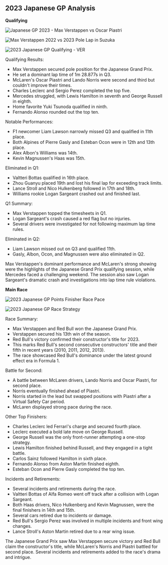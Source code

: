 ## 2023 Japanese GP Analysis

**Qualifying**

![Japanese GP 2023 - Max Verstappen vs Oscar Piastri](https://github.com/imranaqell/Formula-1-2023/assets/93969104/a3ac9f9f-4e55-477a-9b77-dcdd61c56c13)

![Max Verstappen 2022 vs 2023 Pole Lap in Suzuka](https://github.com/imranaqell/Formula-1-2023/assets/93969104/1133b855-caf9-4f45-8bcf-54a85a4231a6)

![2023 Japanese GP Qualifying - VER](https://github.com/imranaqell/Formula-1-2023/assets/93969104/a9b0a7cb-896c-47cb-832a-2616208b2c8c)

Qualifying Results:

- Max Verstappen secured pole position for the Japanese Grand Prix.
- He set a dominant lap time of 1m 28.877s in Q3.
- McLaren's Oscar Piastri and Lando Norris were second and third but couldn't improve their times.
- Charles Leclerc and Sergio Perez completed the top five.
- Mercedes struggled, with Lewis Hamilton in seventh and George Russell in eighth.
- Home favorite Yuki Tsunoda qualified in ninth.
- Fernando Alonso rounded out the top ten.

Notable Performances:

- F1 newcomer Liam Lawson narrowly missed Q3 and qualified in 11th place.
- Both Alpines of Pierre Gasly and Esteban Ocon were in 12th and 13th place.
- Alex Albon's Williams was 14th.
- Kevin Magnussen's Haas was 15th.

Eliminated in Q1:

- Valtteri Bottas qualified in 16th place.
- Zhou Guanyu placed 19th and lost his final lap for exceeding track limits.
- Lance Stroll and Nico Hulkenberg followed in 17th and 18th.
- Williams rookie Logan Sargeant crashed out and finished last.

Q1 Summary:

- Max Verstappen topped the timesheets in Q1.
- Logan Sargeant's crash caused a red flag but no injuries.
- Several drivers were investigated for not following maximum lap time rules.

Eliminated in Q2:

- Liam Lawson missed out on Q3 and qualified 11th.
- Gasly, Albon, Ocon, and Magnussen were also eliminated in Q2.

Max Verstappen's dominant performance and McLaren's strong showing were the highlights of the Japanese Grand Prix qualifying session, while Mercedes faced a challenging weekend. The session also saw Logan Sargeant's dramatic crash and investigations into lap time rule violations.


**Main Race**

![2023 Japanese GP Points Finisher Race Pace](https://github.com/imranaqell/Formula-1-2023/assets/93969104/59ed3a9b-0cf1-4cbf-a195-bae8fe69e83f)

![2023 Japanese GP Race Strategy](https://github.com/imranaqell/Formula-1-2023/assets/93969104/f5a0c9ef-5f87-4295-b545-85f04932ecae)

Race Summary:

- Max Verstappen and Red Bull won the Japanese Grand Prix.
- Verstappen secured his 13th win of the season.
- Red Bull's victory confirmed their constructor's title for 2023.
- This marks Red Bull's second consecutive constructors' title and their fifth in recent years (2010, 2011, 2012, 2013).
- The race showcased Red Bull's dominance under the latest ground effect era in Formula 1.

Battle for Second:

- A battle between McLaren drivers, Lando Norris and Oscar Piastri, for second place.
- Norris eventually finished ahead of Piastri.
- Norris started in the lead but swapped positions with Piastri after a Virtual Safety Car period.
- McLaren displayed strong pace during the race.

Other Top Finishers:

- Charles Leclerc led Ferrari's charge and secured fourth place.
- Leclerc executed a bold late move on George Russell.
- George Russell was the only front-runner attempting a one-stop strategy.
- Lewis Hamilton finished behind Russell, and they engaged in a tight battle.
- Carlos Sainz followed Hamilton in sixth place.
- Fernando Alonso from Aston Martin finished eighth.
- Esteban Ocon and Pierre Gasly completed the top ten.

Incidents and Retirements:

- Several incidents and retirements during the race.
- Valtteri Bottas of Alfa Romeo went off track after a collision with Logan Sargeant.
- Both Haas drivers, Nico Hulkenberg and Kevin Magnussen, were the final finishers in 14th and 15th.
- Several cars retired due to incidents or damage.
- Red Bull's Sergio Perez was involved in multiple incidents and front wing changes.
- Lance Stroll's Aston Martin retired due to a rear wing issue.

The Japanese Grand Prix saw Max Verstappen secure victory and Red Bull claim the constructor's title, while McLaren's Norris and Piastri battled for second place. Several incidents and retirements added to the race's drama and intrigue.
